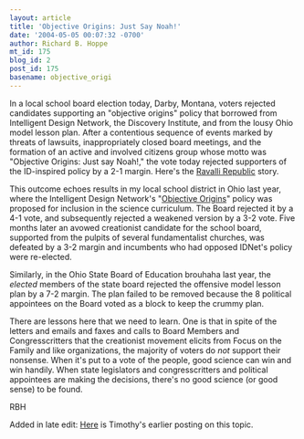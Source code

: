 ```yaml
---
layout: article
title: 'Objective Origins: Just Say Noah!'
date: '2004-05-05 00:07:32 -0700'
author: Richard B. Hoppe
mt_id: 175
blog_id: 2
post_id: 175
basename: objective_origi
---
```

In a local school board election today, Darby, Montana, voters rejected candidates supporting an "objective origins" policy that borrowed from Intelligent Design Network, the Discovery Institute, and from the lousy Ohio model lesson plan.  After a contentious sequence of events marked by threats of lawsuits, inappropriately closed board meetings, and the formation of an active and involved citizens group whose motto was "Objective Origins: Just say Noah!," the vote today rejected supporters of the ID-inspired policy by a 2-1 margin.  Here's the [Ravalli Republic](http://www.ravallinews.com/articles/2004/05/05/news/news02.txt) story.

This outcome echoes results in my local school district in Ohio last year, where the Intelligent Design Network's "[Objective Origins](http://www.intelligentdesignnetwork.org/SchoolPolicy.htm)" policy was proposed for inclusion in the science curriculum.  The Board rejected it by a 4-1 vote, and subsequently rejected a weakened version by a 3-2 vote.  Five months later an avowed creationist candidate for the school board, supported from the pulpits of several fundamentalist churches, was defeated by a 3-2 margin and incumbents who had opposed IDNet's policy were re-elected.

Similarly, in the Ohio State Board of Education brouhaha last year, the _elected_ members of the state board rejected the offensive model lesson plan by a 7-2 margin.  The plan failed to be removed because the 8 political appointees on the Board voted as a block to keep the crummy plan.

There are lessons here that we need to learn.  One is that in spite of the letters and emails and faxes and calls to Board Members and Congresscritters that the creationist movement elicits from Focus on the Family and like organizations, the majority of voters do _not_ support their nonsense.  When it's put to a vote of the people, good science can win and win handily.  When state legislators and congresscritters and political appointees are making the decisions, there's no good science (or good sense) to be found.

RBH

Added in late edit: [Here](http://www.pandasthumb.org/pt-archives/000148.html) is Timothy's earlier posting on this topic.
